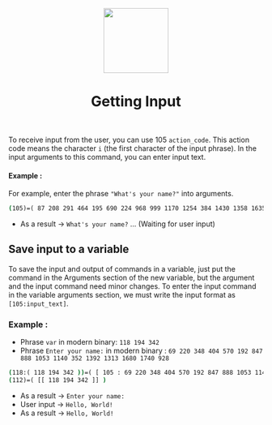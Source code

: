 <div align="center">
<p>
    <img width="128" src="https://github.com/ThisIsMatin/ModernBinary/blob/main/dist/docs-logo.png?raw=true">
</p>
<h1>Getting Input</h1>
</div>
<div align="center">
</div><br>

To receive input from the user, you can use 105 ``action_code``. This action code means the character ``i`` (the first character of the input phrase). In the input arguments to this command, you can enter input text.
#### Example :
For example, enter the phrase ``"What's your name?"`` into arguments.
```bat
(105)=( 87 208 291 464 195 690 224 968 999 1170 1254 384 1430 1358 1635 1616 1071 )
```
* As a result -> ``What's your name?`` ... (Waiting for user input)

## Save input to a variable
To save the input and output of commands in a variable, just put the command in the Arguments section of the new variable, but the argument and the input command need minor changes.
To enter the input command in the variable arguments section, we must write the input format as ``[105:input_text]``.
### Example :
* Phrase `var` in modern binary: `118 194 342`
* Phrase `Enter your name:` in modern binary : `69 220 348 404 570 192 847 888 1053 1140 352 1392 1313 1680 1740 928`
```bat
(118:( 118 194 342 ))=( [ 105 : 69 220 348 404 570 192 847 888 1053 1140 352 1392 1313 1680 1740 928 ] )
(112)=( [[ 118 194 342 ]] )
```
* As a result -> ``Enter your name:``
* User input -> ``Hello, World!``
* As a result -> ``Hello, World!``